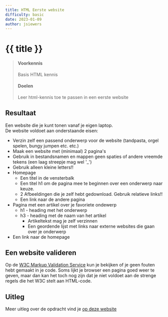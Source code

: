 ```yaml
---
title: HTML Eerste website
difficulty: basic
date: 2023-01-09
author: jsiewers
---
```



# {{ title }}

> #### Voorkennis
> Basis HTML kennis
> #### Doelen
> Leer html-kennis toe te passen in een eerste website

## Resultaat
Een website die je kunt tonen vanaf je eigen laptop.  
De website voldoet aan onderstaande eisen:
* Verzin zelf een passend onderwerp voor de website (tandpasta, orgel spelen, bungy jumpen etc. etc.)
* Maak een website met (minimaal) 2 pagina's
* Gebruik in bestandsnamen en mappen geen spaties of andere vreemde tekens (een laag streepje mag wel '_')
* Gebruik alleen kleine letters!!
* Homepage
  * Een titel in de vensterbalk
  * Een titel h1 om de pagina mee te beginnen over een onderwerp naar keuze.
  * 2 Afbeeldingen die je zelf hebt gedownload. Gebruik relatieve links!!
  * Een link naar de andere pagina
* Pagina met een artikel over je favoriete ondewerp
  * h1 - heading met het onderwerp
  * h3 - heading met de naam van het artikel  
    * Artikeltekst mag je zelf verzinnen
    * Een geordende lijst met links naar externe websites die gaan over je onderwerp
* Een link naar de homepage

## Een website valideren
Op de [W3C Markup Validation Service](https://validator.w3.org/) kun je bekijken of je geen fouten hebt gemaakt in je code.
Soms lijkt je browser een pagina goed weer te geven, maar dan kan het toch nog zijn dat je niet voldoet aan de strenge regels die het W3C stelt aan HTML-code. 

## Uitleg
Meer uitleg over de opdracht vind je [op deze website](https://www.edutorial.nl/html/eerste-website/)